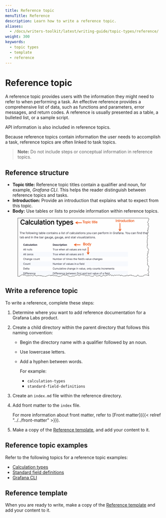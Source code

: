 ```yaml
---
title: Reference topic
menuTitle: Reference
description: Learn how to write a reference topic.
aliases:
  - /docs/writers-toolkit/latest/writing-guide/topic-types/reference/
weight: 300
keywords:
  - topic types
  - template
  - reference
---
```


# Reference topic

A reference topic provides users with the information they might need to refer to when performing a task.
An effective reference provides a comprehensive list of data,
such as functions and parameters, error messages, and return codes.
A reference is usually presented as a table, a bulleted list, or a sample script.

API information is also included in reference topics.

Because reference topics contain information the user needs to accomplish a task, reference topics are often linked to task topics.

> **Note:** Do not include steps or conceptual information in reference topics.

## Reference structure

- **Topic title:** Reference topic titles contain a qualifier and noun, for example, _Grafana CLI_. This helps the reader distinguish between reference topics and tasks.
- **Introduction:** Provide an introduction that explains what to expect from this topic.
- **Body:** Use tables or lists to provide information within reference topics.

<figure>
<img src="reference.png" alt="Reference structure" width="600">
</figure>

## Write a reference topic

To write a reference, complete these steps:

1. Determine where you want to add reference documentation for a Grafana Labs product.
1. Create a child directory within the parent directory that follows this naming convention:

   - Begin the directory name with a qualifier followed by an noun.
   - Use lowercase letters.
   - Add a hyphen between words.

     For example:
      - `calculation-types`
      - `standard-field-definitions`
      <p>
1. Create an `index.md` file within the reference directory.
1. Add front matter to the `index` file.

   For more information about front matter, refer to [Front matter]({{< relref "../../front-matter" >}}).

1. Make a copy of the [Reference template](https://github.com/grafana/writers-toolkit/blob/main/docs/static/templates/reference-template.md), and add your content to it.

## Reference topic examples

Refer to the following topics for a reference topic examples:

- [Calculation types](/docs/grafana/latest/panels/calculation-types/)
- [Standard field definitions](/docs/grafana/latest/panels/standard-field-definitions/)
- [Grafana CLI](/docs/grafana/latest/administration/cli/)

## Reference template

When you are ready to write, make a copy of the [Reference template](https://github.com/grafana/writers-toolkit/blob/main/docs/static/templates/task-template.md) and add your content to it.
